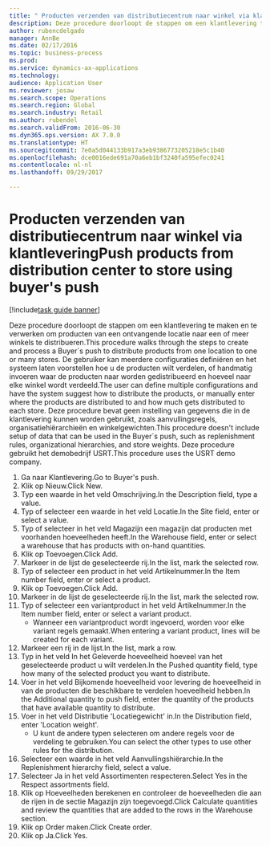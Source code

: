 ```yaml
--- 
title: " Producten verzenden van distributiecentrum naar winkel via klantlevering"
description: Deze procedure doorloopt de stappen om een klantlevering te maken en te verwerken om producten van een ontvangende locatie naar een of meer winkels te distribueren.
author: rubencdelgado
manager: AnnBe
ms.date: 02/17/2016
ms.topic: business-process
ms.prod: 
ms.service: dynamics-ax-applications
ms.technology: 
audience: Application User
ms.reviewer: josaw
ms.search.scope: Operations
ms.search.region: Global
ms.search.industry: Retail
ms.author: rubendel
ms.search.validFrom: 2016-06-30
ms.dyn365.ops.version: AX 7.0.0
ms.translationtype: HT
ms.sourcegitcommit: 7e0a5d044133b917a3eb9386773205218e5c1b40
ms.openlocfilehash: dce0016ede691a70a6eb1bf3240fa595efec0241
ms.contentlocale: nl-nl
ms.lasthandoff: 09/29/2017

---
```

# <a name="push-products-from-distribution-center-to-store-using-buyers-push"></a><span data-ttu-id="15acf-103"> Producten verzenden van distributiecentrum naar winkel via klantlevering</span><span class="sxs-lookup"><span data-stu-id="15acf-103">Push products from distribution center to store using buyer's push</span></span>

[!include[task guide banner](../includes/task-guide-banner.md)]

<span data-ttu-id="15acf-104">Deze procedure doorloopt de stappen om een klantlevering te maken en te verwerken om producten van een ontvangende locatie naar een of meer winkels te distribueren.</span><span class="sxs-lookup"><span data-stu-id="15acf-104">This procedure walks through the steps to create and process a Buyer´s push to distribute products from one location to one or many stores.</span></span> <span data-ttu-id="15acf-105">De gebruiker kan meerdere configuraties definiëren en het systeem laten voorstellen hoe u de producten wilt verdelen, of handmatig invoeren waar de producten naar worden gedistribueerd en hoeveel naar elke winkel wordt verdeeld.</span><span class="sxs-lookup"><span data-stu-id="15acf-105">The user can define multiple configurations and have the system suggest how to distribute the products, or manually enter where the products are distributed to and how much gets distributed to each store.</span></span> <span data-ttu-id="15acf-106">Deze procedure bevat geen instelling van gegevens die in de klantlevering kunnen worden gebruikt, zoals aanvullingsregels, organisatiehiërarchieën en winkelgewichten.</span><span class="sxs-lookup"><span data-stu-id="15acf-106">This procedure doesn't include setup of data that can be used in the Buyer´s push, such as replenishment rules, organizational hierarchies, and store weights.</span></span> <span data-ttu-id="15acf-107">Deze procedure gebruikt het demobedrijf USRT.</span><span class="sxs-lookup"><span data-stu-id="15acf-107">This procedure uses the USRT demo company.</span></span>

1. <span data-ttu-id="15acf-108">Ga naar Klantlevering.</span><span class="sxs-lookup"><span data-stu-id="15acf-108">Go to Buyer's push.</span></span>
2. <span data-ttu-id="15acf-109">Klik op Nieuw.</span><span class="sxs-lookup"><span data-stu-id="15acf-109">Click New.</span></span>
3. <span data-ttu-id="15acf-110">Typ een waarde in het veld Omschrijving.</span><span class="sxs-lookup"><span data-stu-id="15acf-110">In the Description field, type a value.</span></span>
4. <span data-ttu-id="15acf-111">Typ of selecteer een waarde in het veld Locatie.</span><span class="sxs-lookup"><span data-stu-id="15acf-111">In the Site field, enter or select a value.</span></span>
5. <span data-ttu-id="15acf-112">Typ of selecteer in het veld Magazijn een magazijn dat producten met voorhanden hoeveelheden heeft.</span><span class="sxs-lookup"><span data-stu-id="15acf-112">In the Warehouse field, enter or select a warehouse that has products with on-hand quantities.</span></span>
6. <span data-ttu-id="15acf-113">Klik op Toevoegen.</span><span class="sxs-lookup"><span data-stu-id="15acf-113">Click Add.</span></span>
7. <span data-ttu-id="15acf-114">Markeer in de lijst de geselecteerde rij.</span><span class="sxs-lookup"><span data-stu-id="15acf-114">In the list, mark the selected row.</span></span>
8. <span data-ttu-id="15acf-115">Typ of selecteer een product in het veld Artikelnummer.</span><span class="sxs-lookup"><span data-stu-id="15acf-115">In the Item number field, enter or select a product.</span></span>
9. <span data-ttu-id="15acf-116">Klik op Toevoegen.</span><span class="sxs-lookup"><span data-stu-id="15acf-116">Click Add.</span></span>
10. <span data-ttu-id="15acf-117">Markeer in de lijst de geselecteerde rij.</span><span class="sxs-lookup"><span data-stu-id="15acf-117">In the list, mark the selected row.</span></span>
11. <span data-ttu-id="15acf-118">Typ of selecteer een variantproduct in het veld Artikelnummer.</span><span class="sxs-lookup"><span data-stu-id="15acf-118">In the Item number field, enter or select a variant product.</span></span>
    * <span data-ttu-id="15acf-119">Wanneer een variantproduct wordt ingevoerd, worden voor elke variant regels gemaakt.</span><span class="sxs-lookup"><span data-stu-id="15acf-119">When entering a variant product, lines will be created for each variant.</span></span>  
12. <span data-ttu-id="15acf-120">Markeer een rij in de lijst.</span><span class="sxs-lookup"><span data-stu-id="15acf-120">In the list, mark a row.</span></span>
13. <span data-ttu-id="15acf-121">Typ in het veld In het Geleverde hoeveelheid hoeveel van het geselecteerde product u wilt verdelen.</span><span class="sxs-lookup"><span data-stu-id="15acf-121">In the Pushed quantity field, type how many of the selected product you want to distribute.</span></span>
14. <span data-ttu-id="15acf-122">Voer in het veld Bijkomende hoeveelheid voor levering de hoeveelheid in van de producten die beschikbare te verdelen hoeveelheid hebben.</span><span class="sxs-lookup"><span data-stu-id="15acf-122">In the Additional quantity to push field, enter the quantity of the products that have available quantity to distribute.</span></span>
15. <span data-ttu-id="15acf-123">Voer in het veld Distributie 'Locatiegewicht' in.</span><span class="sxs-lookup"><span data-stu-id="15acf-123">In the Distribution field, enter 'Location weight'.</span></span>
    * <span data-ttu-id="15acf-124">U kunt de andere typen selecteren om andere regels voor de verdeling te gebruiken.</span><span class="sxs-lookup"><span data-stu-id="15acf-124">You can select the other types to use other rules for the distribution.</span></span>  
16. <span data-ttu-id="15acf-125">Selecteer een waarde in het veld Aanvullingshiërarchie.</span><span class="sxs-lookup"><span data-stu-id="15acf-125">In the Replenishment hierarchy field, select a value.</span></span>
17. <span data-ttu-id="15acf-126">Selecteer Ja in het veld Assortimenten respecteren.</span><span class="sxs-lookup"><span data-stu-id="15acf-126">Select Yes in the Respect assortments field.</span></span>
18. <span data-ttu-id="15acf-127">Klik op Hoeveelheden berekenen en controleer de hoeveelheden die aan de rijen in de sectie Magazijn zijn toegevoegd.</span><span class="sxs-lookup"><span data-stu-id="15acf-127">Click Calculate quantities and review the quantities that are added to the rows in the Warehouse section.</span></span>
19. <span data-ttu-id="15acf-128">Klik op Order maken.</span><span class="sxs-lookup"><span data-stu-id="15acf-128">Click Create order.</span></span>
20. <span data-ttu-id="15acf-129">Klik op Ja.</span><span class="sxs-lookup"><span data-stu-id="15acf-129">Click Yes.</span></span>


